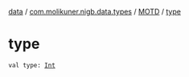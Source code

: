 [data](../../index.md) / [com.molikuner.nigb.data.types](../index.md) / [MOTD](index.md) / [type](./type.md)

# type

`val type: `[`Int`](https://kotlinlang.org/api/latest/jvm/stdlib/kotlin/-int/index.html)